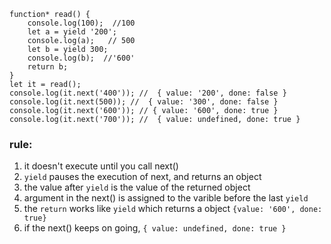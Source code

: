 ```javadscript
function* read() {
    console.log(100);  //100
    let a = yield '200';
    console.log(a);   // 500
    let b = yield 300;
    console.log(b);  //'600'
    return b;
}
let it = read();
console.log(it.next('400')); //  { value: '200', done: false } 
console.log(it.next(500)); //  { value: '300', done: false } 
console.log(it.next('600')); // { value: '600', done: true } 
console.log(it.next('700')); //  { value: undefined, done: true } 
```


### rule:
1. it doesn't execute until you call next() 
2. `yield` pauses the execution of next, and returns an object
3. the value after `yield` is the value of the returned object
4. argument in the next() is assigned to the varible before the last `yield`
5. the `return` works like `yield` which returns a object `{value: '600', done: true}`
6. if the next() keeps on going, `{ value: undefined, done: true } `
